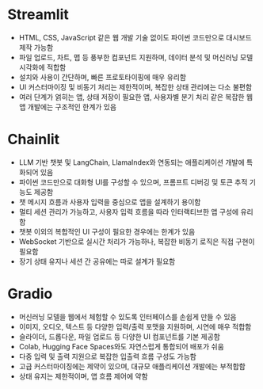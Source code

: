 # Streamlit

- HTML, CSS, JavaScript 같은 웹 개발 기술 없이도 파이썬 코드만으로 대시보드 제작 가능함
- 파일 업로드, 차트, 맵 등 풍부한 컴포넌트 지원하며, 데이터 분석 및 머신러닝 모델 시각화에 적합함
- 설치와 사용이 간단하며, 빠른 프로토타이핑에 매우 유리함
- UI 커스터마이징 및 비동기 처리는 제한적이며, 복잡한 상태 관리에는 다소 불편함
- 여러 단계가 얽히는 앱, 상태 저장이 필요한 앱, 사용자별 분기 처리 같은 복잡한 웹앱 개발에는 구조적인 한계가 있음

# Chainlit

- LLM 기반 챗봇 및 LangChain, LlamaIndex와 연동되는 애플리케이션 개발에 특화되어 있음
- 파이썬 코드만으로 대화형 UI를 구성할 수 있으며, 프롬프트 디버깅 및 토큰 추적 기능도 제공함
- 챗 메시지 흐름과 사용자 입력을 중심으로 앱을 설계하기 용이함
- 멀티 세션 관리가 가능하고, 사용자 입력 흐름을 따라 인터랙티브한 앱 구성에 유리함
- 챗봇 이외의 복합적인 UI 구성이 필요한 경우에는 한계가 있음
- WebSocket 기반으로 실시간 처리가 가능하나, 복잡한 비동기 로직은 직접 구현이 필요함
- 장기 상태 유지나 세션 간 공유에는 따로 설계가 필요함


# Gradio

- 머신러닝 모델을 웹에서 체험할 수 있도록 인터페이스를 손쉽게 만들 수 있음
- 이미지, 오디오, 텍스트 등 다양한 입력/출력 포맷을 지원하며, 시연에 매우 적합함
- 슬라이더, 드롭다운, 파일 업로드 등 다양한 UI 컴포넌트를 기본 제공함
- Colab, Hugging Face Spaces와도 자연스럽게 통합되어 배포가 쉬움
- 다중 입력 및 출력 지원으로 복잡한 입출력 흐름 구성도 가능함
- 고급 커스터마이징에는 제약이 있으며, 대규모 애플리케이션 개발에는 부적합함
- 상태 유지는 제한적이며, 앱 흐름 제어에 약함
